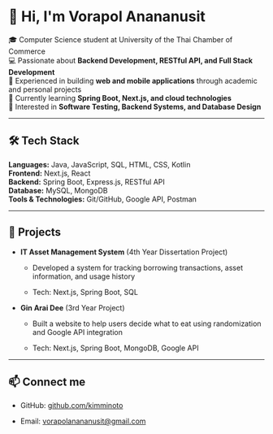 
# 👋 Hi, I'm Vorapol Anananusit

🎓 Computer Science student at University of the Thai Chamber of Commerce  
💻 Passionate about **Backend Development, RESTful API, and Full Stack Development**  
🚀 Experienced in building **web and mobile applications** through academic and personal projects  
🌱 Currently learning **Spring Boot, Next.js, and cloud technologies**  
📌 Interested in **Software Testing, Backend Systems, and Database Design**

----------

## 🛠️ Tech Stack

**Languages:** Java, JavaScript, SQL, HTML, CSS, Kotlin  
**Frontend:** Next.js, React  
**Backend:** Spring Boot, Express.js, RESTful API  
**Database:** MySQL, MongoDB  
**Tools & Technologies:** Git/GitHub, Google API, Postman

----------

## 📂 Projects

-   **IT Asset Management System** (4th Year Dissertation Project)
    
    -   Developed a system for tracking borrowing transactions, asset information, and usage history
        
    -   Tech: Next.js, Spring Boot, SQL
        
-   **Gin Arai Dee** (3rd Year Project)
    
    -   Built a website to help users decide what to eat using randomization and Google API integration
        
    -   Tech: Next.js, Spring Boot, MongoDB, Google API
        

----------

## 📫 Connect me

-   GitHub: [github.com/kimminoto](https://github.com/kimminoto)
    
-   Email: vorapolanananusit@gmail.com





